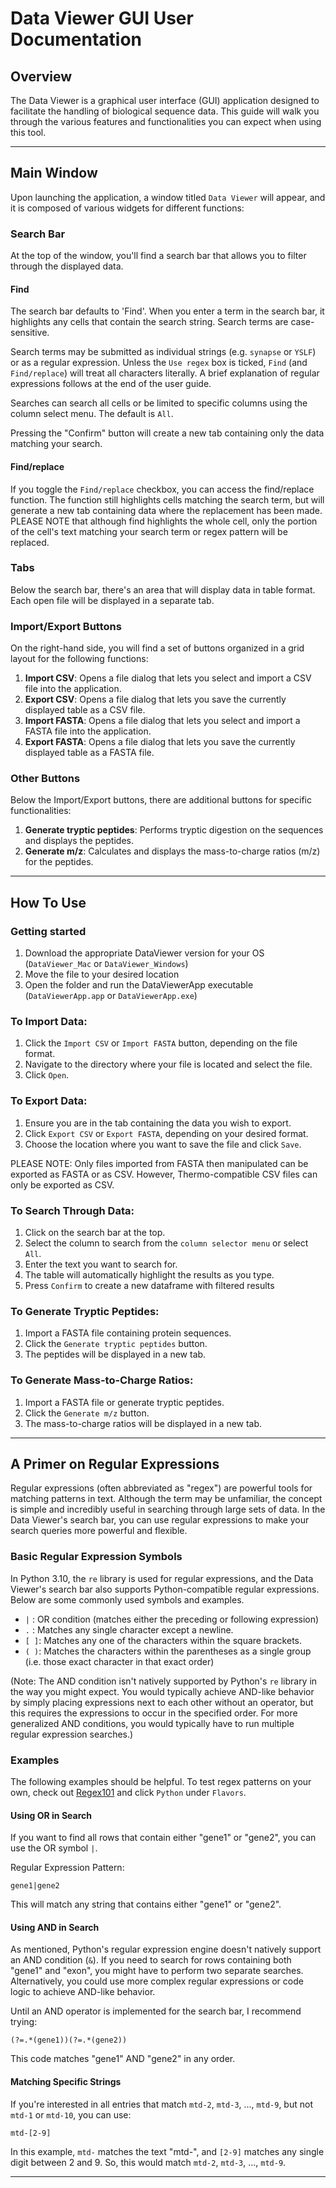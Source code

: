 # Data Viewer GUI User Documentation

## Overview

The Data Viewer is a graphical user interface (GUI) application designed to facilitate the handling of biological sequence data. This guide will walk you through the various features and functionalities you can expect when using this tool.

---

## Main Window

Upon launching the application, a window titled `Data Viewer` will appear, and it is composed of various widgets for different functions:

### Search Bar

At the top of the window, you'll find a search bar that allows you to filter through the displayed data. 

#### Find

The search bar defaults to 'Find'. When you enter a term in the search bar, it highlights any cells that contain the search string. Search terms are case-sensitive.

Search terms may be submitted as individual strings (e.g. `synapse` or `YSLF`) or as a regular expression. Unless the `Use regex` box is ticked, `Find` (and `Find/replace`) will treat all characters literally. A brief explanation of regular expressions follows at the end of the user guide.

Searches can search all cells or be limited to specific columns using the column select menu. The default is `All`.

Pressing the "Confirm" button will create a new tab containing only the data matching your search.

#### Find/replace

If you toggle the `Find/replace` checkbox, you can access the find/replace function. The function still highlights cells matching the search term, but will generate a new tab containing data where the replacement has been made. PLEASE NOTE that although find highlights the whole cell, only the portion of the cell's text matching your search term or regex pattern will be replaced.

### Tabs

Below the search bar, there's an area that will display data in table format. Each open file will be displayed in a separate tab.

### Import/Export Buttons

On the right-hand side, you will find a set of buttons organized in a grid layout for the following functions:

1. **Import CSV**: Opens a file dialog that lets you select and import a CSV file into the application.
2. **Export CSV**: Opens a file dialog that lets you save the currently displayed table as a CSV file.
3. **Import FASTA**: Opens a file dialog that lets you select and import a FASTA file into the application.
4. **Export FASTA**: Opens a file dialog that lets you save the currently displayed table as a FASTA file.

### Other Buttons

Below the Import/Export buttons, there are additional buttons for specific functionalities:

1. **Generate tryptic peptides**: Performs tryptic digestion on the sequences and displays the peptides.
2. **Generate m/z**: Calculates and displays the mass-to-charge ratios (m/z) for the peptides.

---

## How To Use

### Getting started

1. Download the appropriate DataViewer version for your OS (`DataViewer_Mac` or `DataViewer_Windows`)
2. Move the file to your desired location
3. Open the folder and run the DataViewerApp executable (`DataViewerApp.app` or `DataViewerApp.exe`)

### To Import Data:

1. Click the `Import CSV` or `Import FASTA` button, depending on the file format.
2. Navigate to the directory where your file is located and select the file.
3. Click `Open`.

### To Export Data:

1. Ensure you are in the tab containing the data you wish to export.
2. Click `Export CSV` or `Export FASTA`, depending on your desired format.
3. Choose the location where you want to save the file and click `Save`.

PLEASE NOTE: Only files imported from FASTA then manipulated can be exported as FASTA or as CSV. However, Thermo-compatible CSV files can only be exported as CSV.

### To Search Through Data:

1. Click on the search bar at the top.
2. Select the column to search from the `column selector menu` or select `All`.
3. Enter the text you want to search for.
4. The table will automatically highlight the results as you type.
5. Press `Confirm` to create a new dataframe with filtered results

### To Generate Tryptic Peptides:

1. Import a FASTA file containing protein sequences.
2. Click the `Generate tryptic peptides` button.
3. The peptides will be displayed in a new tab.

### To Generate Mass-to-Charge Ratios:

1. Import a FASTA file or generate tryptic peptides.
2. Click the `Generate m/z` button.
3. The mass-to-charge ratios will be displayed in a new tab.

---

## A Primer on Regular Expressions

Regular expressions (often abbreviated as "regex") are powerful tools for matching patterns in text. Although the term may be unfamiliar, the concept is simple and incredibly useful in searching through large sets of data. In the Data Viewer's search bar, you can use regular expressions to make your search queries more powerful and flexible.

### Basic Regular Expression Symbols

In Python 3.10, the `re` library is used for regular expressions, and the Data Viewer's search bar also supports Python-compatible regular expressions. Below are some commonly used symbols and examples.

- `|` : OR condition (matches either the preceding or following expression)
- `.` : Matches any single character except a newline.
- `[ ]`: Matches any one of the characters within the square brackets.
- `( )`: Matches the characters within the parentheses as a single group (i.e. those exact character in that exact order)

(Note: The AND condition isn't natively supported by Python's `re` library in the way you might expect. You would typically achieve AND-like behavior by simply placing expressions next to each other without an operator, but this requires the expressions to occur in the specified order. For more generalized AND conditions, you would typically have to run multiple regular expression searches.)

### Examples

The following examples should be helpful. To test regex patterns on your own, check out [Regex101](www.regex101.com) and click `Python` under `Flavors`.

#### Using OR in Search

If you want to find all rows that contain either "gene1" or "gene2", you can use the OR symbol `|`.

Regular Expression Pattern:
```
gene1|gene2
```

This will match any string that contains either "gene1" or "gene2".

#### Using AND in Search

As mentioned, Python's regular expression engine doesn't natively support an AND condition (`&`). If you need to search for rows containing both "gene1" and "exon", you might have to perform two separate searches. Alternatively, you could use more complex regular expressions or code logic to achieve AND-like behavior.

Until an AND operator is implemented for the search bar, I recommend trying:

```
(?=.*(gene1))(?=.*(gene2))
```

This code matches "gene1" AND "gene2" in any order.


#### Matching Specific Strings

If you're interested in all entries that match `mtd-2`, `mtd-3`, ..., `mtd-9`, but not `mtd-1` or `mtd-10`, you can use:

```
mtd-[2-9]
```

In this example, `mtd-` matches the text "mtd-", and `[2-9]` matches any single digit between 2 and 9. So, this would match `mtd-2`, `mtd-3`, ..., `mtd-9`.
___
